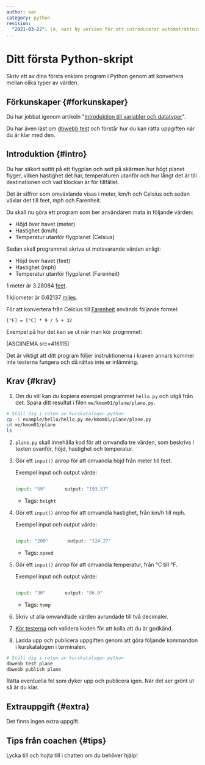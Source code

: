 ```yaml
---
author: aar
category: python
revision:
  "2021-03-22": (A, aar) Ny version för att introducerar automaträttning.
...
```

Ditt första Python-skript
==================================

Skriv ett av dina första enklare program i Python genom att konvertera mellan olika typer av värden.

<!--more-->


Förkunskaper {#forkunskaper}
-----------------------

Du har jobbat igenom artikeln "[Introduktion till variabler och datatyper](kunskap/introduktion-till-variabler-och-datatyper)".

Du har även läst om [dbwebb test](dbwebb-cli/python) och förstår hur du kan rätta uppgiften när du är klar med den.



Introduktion {#intro}
-----------------------

Du har säkert suttit på ett flygplan och sett på skärmen hur högt planet flyger, vilken hastighet det har, temperaturen utanför och hur långt det är till destinationen och vad klockan är för tillfället.

Det är siffror som omväxlande visas i meter, km/h och Celsius och sedan växlar det till feet, mph och Farenheit.

Du skall nu göra ett program som ber användaren mata in följande värden:

* Höjd över havet (meter)
* Hastighet (km/h)
* Temperatur utanför flygplanet (Celsius)

Sedan skall programmet skriva ut motsvarande värden enligt:

* Höjd över havet (feet)
* Hastighet (mph)
* Temperatur utanför flygplanet (Farenheit)

1 meter är 3.28084 [feet](http://en.wikipedia.org/wiki/Foot_(unit)).

1 kilometer är 0.62137 [miles](http://en.wikipedia.org/wiki/Miles).

För att konvertera från Celcius till [Farenheit](http://en.wikipedia.org/wiki/Farenheit) används följande formel:

```text
[°F] = [°C] * 9 / 5 + 32
```

Exempel på hur det kan se ut när man kör progrmmet:

[ASCIINEMA src=416115]

Det är viktigt att ditt program följer instruktionerna i kraven annars kommer inte testerna fungera och då rättas inte er inlämning.



Krav {#krav}
-----------------------

1. Om du vill kan du kopiera exempel programmet `hello.py` och utgå från det. Spara ditt resultat i filen `me/kmom01/plane/plane.py`.

```bash
# Ställ dig i roten av kurskatalogen python
cp -i example/hello/hello.py me/kmom01/plane/plane.py
cd me/kmom01/plane
ls
```

2. `plane.py` skall innehålla kod för att omvandla tre värden, som beskrivs i texten ovanför, höjd, hastighet och temperatur.

3. Gör ett `input()` anrop för att omvandla höjd från meter till feet.

    Exempel input och output värde:

    ```python

    input: "59"       output: "193.57"
    ```

    - Tags: `height`

4. Gör ett `input()` anrop för att omvandla hastighet, från km/h till mph.

    Exempel input och output värde:

    ```python

    input: "200"       output: "124.27"
    ```

    - Tags: `speed`

5. Gör ett `input()` anrop för att omvandla temperatur, från °C till °F.

    Exempel input och output värde:

    ```python

    input: "30"       output: "86.0"
    ```

    - Tags: `temp`

6. Skriv ut alla omvandlade värden avrundade till två decimaler.

7. [Kör testerna](dbwebb-cli/python) och validera koden för att kolla att du är godkänd.

8. Ladda upp och publicera uppgiften genom att göra följande kommandon i kurskatalogen i terminalen.

```bash
# Ställ dig i roten av kurskatalogen python
dbwebb test plane
dbwebb publish plane
```

Rätta eventuella fel som dyker upp och publicera igen. När det ser grönt ut så är du klar.



Extrauppgift {#extra}
-----------------------

Det finns ingen extra uppgift.



Tips från coachen {#tips}
-----------------------

Lycka till och hojta till i chatten om du behöver hjälp!

